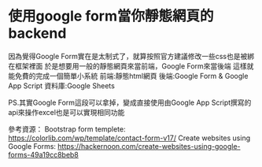 # 使用google form當你靜態網頁的backend

因為覺得Google Form實在是太制式了，就算按照官方建議修改一些css也是被綁在框架裡面
於是想要用一般的靜態網頁來當前端，Google Form來當後端
這樣就能免費的完成一個簡單小系統
前端:靜態html網頁
後端:Google Form & Google App Script
資料庫:Google Sheets

PS.其實Google Form這段可以拿掉，變成直接使用由Google App Script撰寫的api來操作excel也是可以實現相同功能


參考資源：
Bootstrap form templete: https://colorlib.com/wp/template/contact-form-v17/
Create websites using Google Forms: https://hackernoon.com/create-websites-using-google-forms-49a19cc8beb8